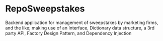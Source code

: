 # RepoSweepstakes
Backend application for management of sweepstakes by marketing firms, and the like; making use of an Interface, Dictionary data structure, a 3rd party API, Factory Design Pattern, and Dependency Injection
